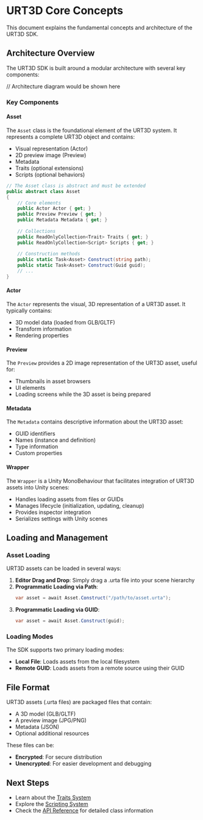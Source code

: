 # URT3D Core Concepts

This document explains the fundamental concepts and architecture of the URT3D SDK.

## Architecture Overview

The URT3D SDK is built around a modular architecture with several key components:

// Architecture diagram would be shown here

### Key Components

#### Asset

The `Asset` class is the foundational element of the URT3D system. It represents a complete URT3D object and contains:

- Visual representation (Actor)
- 2D preview image (Preview)
- Metadata
- Traits (optional extensions)
- Scripts (optional behaviors)

```csharp
// The Asset class is abstract and must be extended
public abstract class Asset
{
    // Core elements
    public Actor Actor { get; }
    public Preview Preview { get; }
    public Metadata Metadata { get; }
    
    // Collections
    public ReadOnlyCollection<Trait> Traits { get; }
    public ReadOnlyCollection<Script> Scripts { get; }
    
    // Construction methods
    public static Task<Asset> Construct(string path);
    public static Task<Asset> Construct(Guid guid);
    // ...
}
```

#### Actor

The `Actor` represents the visual, 3D representation of a URT3D asset. It typically contains:

- 3D model data (loaded from GLB/GLTF)
- Transform information
- Rendering properties

#### Preview

The `Preview` provides a 2D image representation of the URT3D asset, useful for:

- Thumbnails in asset browsers
- UI elements
- Loading screens while the 3D asset is being prepared

#### Metadata

The `Metadata` contains descriptive information about the URT3D asset:

- GUID identifiers
- Names (instance and definition)
- Type information
- Custom properties

#### Wrapper

The `Wrapper` is a Unity MonoBehaviour that facilitates integration of URT3D assets into Unity scenes:

- Handles loading assets from files or GUIDs
- Manages lifecycle (initialization, updating, cleanup)
- Provides inspector integration
- Serializes settings with Unity scenes

## Loading and Management

### Asset Loading

URT3D assets can be loaded in several ways:

1. **Editor Drag and Drop**: Simply drag a .urta file into your scene hierarchy
2. **Programmatic Loading via Path**:
   ```csharp
   var asset = await Asset.Construct("/path/to/asset.urta");
   ```
3. **Programmatic Loading via GUID**:
   ```csharp
   var asset = await Asset.Construct(guid);
   ```

### Loading Modes

The SDK supports two primary loading modes:

- **Local File**: Loads assets from the local filesystem
- **Remote GUID**: Loads assets from a remote source using their GUID

## File Format

URT3D assets (.urta files) are packaged files that contain:

- A 3D model (GLB/GLTF)
- A preview image (JPG/PNG)
- Metadata (JSON)
- Optional additional resources

These files can be:
- **Encrypted**: For secure distribution
- **Unencrypted**: For easier development and debugging

## Next Steps

- Learn about the [Traits System](03-TraitsSystem.md)
- Explore the [Scripting System](04-ScriptingSystem.md)
- Check the [API Reference](05-APIReference.md) for detailed class information
